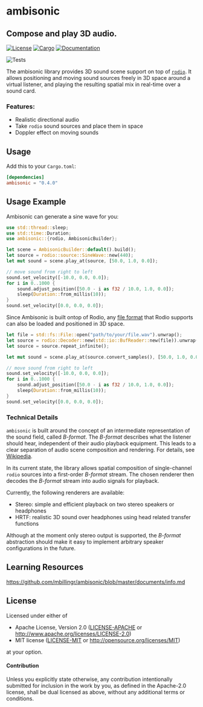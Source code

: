 # ambisonic

## Compose and play 3D audio.
[![License](https://img.shields.io/badge/license-MIT_OR_Apache--2.0-blue.svg)](
https://github.com/mbillingr/ambisonic#license)
[![Cargo](https://img.shields.io/crates/v/ambisonic.svg)](
https://crates.io/crates/ambisonic)
[![Documentation](https://docs.rs/ambisonic/badge.svg)](
https://docs.rs/ambisonic/0.4.0/ambisonic/)

![Tests](https://github.com/mbillingr/ambisonic/workflows/Tests/badge.svg)

The ambisonic library provides 3D sound scene support on top of [`rodio`](https://crates.io/crates/rodio).
It allows positioning and moving sound sources freely in 3D space around a virtual listener,
and playing the resulting spatial mix in real-time over a sound card.

### Features:
- Realistic directional audio
- Take `rodio` sound sources and place them in space
- Doppler effect on moving sounds

## Usage

Add this to your `Cargo.toml`:

```toml
[dependencies]
ambisonic = "0.4.0"
```

## Usage Example
Ambisonic can generate a sine wave for you:

```rust
use std::thread::sleep;
use std::time::Duration;
use ambisonic::{rodio, AmbisonicBuilder};

let scene = AmbisonicBuilder::default().build();
let source = rodio::source::SineWave::new(440);
let mut sound = scene.play_at(source, [50.0, 1.0, 0.0]);

// move sound from right to left
sound.set_velocity([-10.0, 0.0, 0.0]);
for i in 0..1000 {
    sound.adjust_position([50.0 - i as f32 / 10.0, 1.0, 0.0]);
    sleep(Duration::from_millis(10));
}
sound.set_velocity([0.0, 0.0, 0.0]);
```

Since Ambisonic is built ontop of Rodio, any [file format](https://github.com/RustAudio/rodio#audio-playback-library) that Rodio supports can also be loaded and positioned in 3D space.

```rust
let file = std::fs::File::open("path/to/your/file.wav").unwrap();
let source = rodio::Decoder::new(std::io::BufReader::new(file)).unwrap();
let source = source.repeat_infinite();

let mut sound = scene.play_at(source.convert_samples(), [50.0, 1.0, 0.0]);

// move sound from right to left
sound.set_velocity([-10.0, 0.0, 0.0]);
for i in 0..1000 {
    sound.adjust_position([50.0 - i as f32 / 10.0, 1.0, 0.0]);
    sleep(Duration::from_millis(10));
}
sound.set_velocity([0.0, 0.0, 0.0]);
```

### Technical Details

`ambisonic` is built around the concept of an intermediate representation of the sound field,
called *B-format*. The *B-format* describes what the listener should hear, independent of
their audio playback equipment. This leads to a clear separation of audio scene composition and
rendering. For details, see [Wikipedia](https://en.wikipedia.org/wiki/Ambisonics).

In its current state, the library allows spatial composition of single-channel `rodio` sources
into a first-order *B-format* stream. The chosen renderer then decodes the *B-format* stream
into audio signals for playback.

Currently, the following renderers are available:

- Stereo: simple and efficient playback on two stereo speakers or headphones
- HRTF: realistic 3D sound over headphones using head related transfer functions

Although at the moment only stereo output is supported, the *B-format* abstraction should make
it easy to implement arbitrary speaker configurations in the future.

## Learning Resources

https://github.com/mbillingr/ambisonic/blob/master/documents/info.md

## License

Licensed under either of

 * Apache License, Version 2.0 ([LICENSE-APACHE](LICENSE-APACHE) or http://www.apache.org/licenses/LICENSE-2.0)
 * MIT license ([LICENSE-MIT](LICENSE-MIT) or http://opensource.org/licenses/MIT)

at your option.


#### Contribution

Unless you explicitly state otherwise, any contribution intentionally submitted
for inclusion in the work by you, as defined in the Apache-2.0 license, shall be
dual licensed as above, without any additional terms or conditions.
